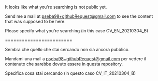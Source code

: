 

It looks like what you're searching is not public yet.

Send me a mail at pseba98+githubRequest@gmail.com to see the content that was supposed to be here.

Please specify what you're searching (in this case CV_EN_20210304_B)

========================

Sembra che quello che stai cercando non sia ancora pubblico.

Mandami una mail a pseba98+githubRequest@gmail.com per vedere il contenuto che sarebbe dovuto essere in questa repository.

Specifica cosa stai cercando (in questo caso CV_IT_20210304_B)
